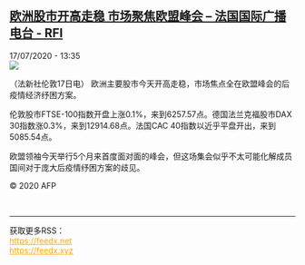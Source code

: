 <!--1594990570000-->
[欧洲股市开高走稳 市场聚焦欧盟峰会 – 法国国际广播电台 - RFI](http://www.rfi.fr//cn/contenu/20200717-%E6%AC%A7%E6%B4%B2%E8%82%A1%E5%B8%82%E5%BC%80%E9%AB%98%E8%B5%B0%E7%A8%B3-%E5%B8%82%E5%9C%BA%E8%81%9A%E7%84%A6%E6%AC%A7%E7%9B%9F%E5%B3%B0%E4%BC%9A)
------

<div>17/07/2020 - 13:35</div><img src="https://s.rfi.fr/media/display/4b90f3e6-c826-11ea-9afb-005056a964fe/w:310/p:16x9/eco0006b.200717193502.jpg"><div class="t-content__body u-clearfix"><div class="m-interstitial"></div><p>（法新社伦敦17日电）    欧洲主要股市今天开高走稳，市场焦点全在欧盟峰会的后疫情经济纾困方案。</p><p>    伦敦股市FTSE-100指数开盘上涨0.1%，来到6257.57点。德国法兰克福股市DAX 30指数涨0.3%，来到12914.68点。法国CAC 40指数以近乎平盘开出，来到5085.54点。</p><p>    欧盟领袖今天举行5个月来首度面对面的峰会，但这场集会似乎不太可能化解成员国间对于庞大后疫情纾困方案的歧见。</p><p class="t-copyright">© 2020 AFP</p>        </div><br><hr><div>获取更多RSS：<br><a href="https://feedx.net" style="color:orange" target="_blank">https://feedx.net</a> <br><a href="https://feedx.xyz" style="color:orange" target="_blank">https://feedx.xyz</a><br></div>
